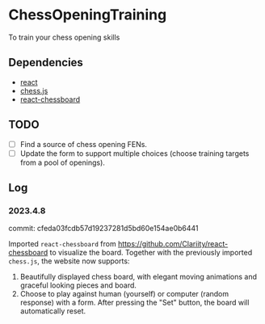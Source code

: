# ChessOpeningTraining
To train your chess opening skills

## Dependencies
* [react](https://react.dev/)
* [chess.js](https://github.com/jhlywa/chess.js)
* [react-chessboard](https://github.com/Clariity/react-chessboard)

## TODO
- [ ] Find a source of chess opening FENs.
- [ ] Update the form to support multiple choices (choose training targets from a pool of openings).

## Log
### 2023.4.8 
commit: cfeda03fcdb57d19237281d5bd60e154ae0b6441

Imported ```react-chessboard``` from https://github.com/Clariity/react-chessboard to visualize the board. Together with the previously imported ```chess.js```, the website now supports:
1. Beautifully displayed chess board, with elegant moving animations and graceful looking pieces and board.
2. Choose to play against human (yourself) or computer (random response) with a form. After pressing the "Set" button, the board will automatically reset. 
